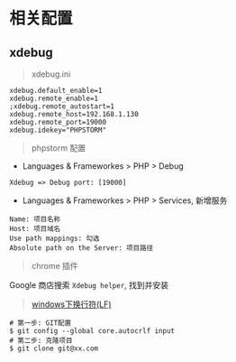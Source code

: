 # 相关配置

## xdebug

> xdebug.ini

```
xdebug.default_enable=1
xdebug.remote_enable=1
;xdebug.remote_autostart=1
xdebug.remote_host=192.168.1.130
xdebug.remote_port=19000
xdebug.idekey="PHPSTORM"
```

> phpstorm 配置

- Languages & Frameworkes > PHP > Debug

```
Xdebug => Debug port: [19000]
```

- Languages & Frameworkes > PHP > Services, 新增服务

```
Name: 项目名称
Host: 项目域名
Use path mappings: 勾选
Absolute path on the Server: 项目路径
```

> chrome 插件

Google 商店搜索 `Xdebug helper`, 找到并安装


> [windows下换行符(LF)](https://blog.51cto.com/cafeim/2476379?source=dra)

``` 
# 第一步: GIT配置
$ git config --global core.autocrlf input
# 第二步: 克隆项目
$ git clone git@xx.com
```
